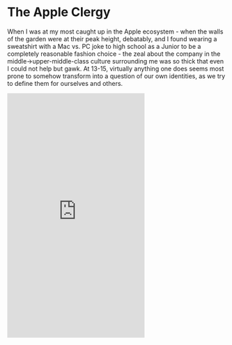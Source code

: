 # The Apple Clergy

When I was at my most caught up in the Apple ecosystem - when the walls of the garden were at their peak height, debatably, and I found wearing a sweatshirt with a Mac vs. PC joke to high school as a Junior to be a completely reasonable fashion choice - the zeal about the company in the middle->upper-middle-class culture surrounding me was so thick that even I could not help but gawk. At 13-15, virtually anything one does seems most prone to somehow transform into a question of our own identities, as we try to define them for ourselves and others.

<iframe width="315" height="560" src="https://www.youtube.com/embed/0rhSDfm1ZEc?controls=0" frameborder="0" allow="accelerometer; autoplay; clipboard-write; encrypted-media; gyroscope; picture-in-picture" allowfullscreen></iframe>